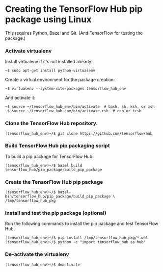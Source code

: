 <!-- Copyright 2018 The TensorFlow Hub Authors. All Rights Reserved.

Licensed under the Apache License, Version 2.0 (the "License");
you may not use this file except in compliance with the License.
You may obtain a copy of the License at

    http://www.apache.org/licenses/LICENSE-2.0

Unless required by applicable law or agreed to in writing, software
distributed under the License is distributed on an "AS IS" BASIS,
WITHOUT WARRANTIES OR CONDITIONS OF ANY KIND, either express or implied.
See the License for the specific language governing permissions and
limitations under the License.
=============================================================================-->
# Creating the TensorFlow Hub pip package using Linux

This requires Python, Bazel and Git. (And TensorFlow for testing the package.)

### Activate virtualenv

Install virtualenv if it's not installed already:

```shell
~$ sudo apt-get install python-virtualenv
```

Create a virtual environment for the package creation:

```shell
~$ virtualenv --system-site-packages tensorflow_hub_env
```

And activate it:

```shell
~$ source ~/tensorflow_hub_env/bin/activate  # bash, sh, ksh, or zsh
~$ source ~/tensorflow_hub_env/bin/activate.csh  # csh or tcsh
```

### Clone the TensorFlow Hub repository.

```shell
(tensorflow_hub_env)~/$ git clone https://github.com/tensorflow/hub
```

### Build TensorFlow Hub pip packaging script

To build a pip package for TensorFlow Hub:

```shell
(tensorflow_hub_env)~/$ bazel build tensorflow_hub/pip_package:build_pip_package
```

### Create the TensorFlow Hub pip package

```shell
(tensorflow_hub_env)~/$ bazel-bin/tensorflow_hub/pip_package/build_pip_package \
/tmp/tensorflow_hub_pkg
```

### Install and test the pip package (optional)

Run the following commands to install the pip package and test TensorFlow Hub.

```shell
(tensorflow_hub_env)~/$ pip install /tmp/tensorflow_hub_pkg/*.whl
(tensorflow_hub_env)~/$ python -c "import tensorflow_hub as hub"
```

### De-activate the virtualenv

```shell
(tensorflow_hub_env)~/$ deactivate
```
